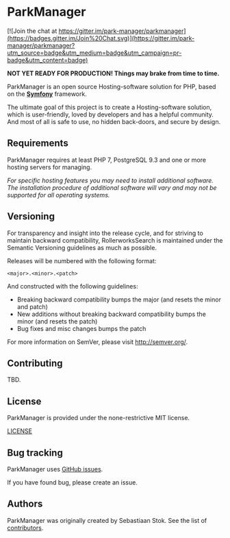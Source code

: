 ParkManager 
===========

[![Join the chat at https://gitter.im/park-manager/parkmanager](https://badges.gitter.im/Join%20Chat.svg)](https://gitter.im/park-manager/parkmanager?utm_source=badge&utm_medium=badge&utm_campaign=pr-badge&utm_content=badge)

**NOT YET READY FOR PRODUCTION! Things may brake from time to time.**

ParkManager is an open source Hosting-software solution for PHP,
based on the [**Symfony**](http://symfony.com) framework.

The ultimate goal of this project is to create a Hosting-software solution,
which is user-friendly, loved by developers and has a helpful community.
And most of all is safe to use, no hidden back-doors, and secure by design.

Requirements
------------

ParkManager requires at least PHP 7, PostgreSQL 9.3 and one or more
hosting servers for managing.

*For specific hosting features you may need to install additional
software. The installation procedure of additional software will vary
and may not be supported for all operating systems.*

Versioning
----------

For transparency and insight into the release cycle, and for striving
to maintain backward compatibility, RollerworksSearch is maintained under
the Semantic Versioning guidelines as much as possible.

Releases will be numbered with the following format:

`<major>.<minor>.<patch>`

And constructed with the following guidelines:

* Breaking backward compatibility bumps the major (and resets the minor and patch)
* New additions without breaking backward compatibility bumps the minor (and resets the patch)
* Bug fixes and misc changes bumps the patch

For more information on SemVer, please visit <http://semver.org/>.

Contributing
------------

TBD.

License
-------

ParkManager is provided under the none-restrictive MIT license.

[LICENSE](LICENSE)

Bug tracking
------------

ParkManager uses [GitHub issues](https://github.com/park-manager/parkmanager/issues).

If you have found bug, please create an issue.

Authors
-------

ParkManager was originally created by Sebastiaan Stok.
See the list of [contributors](https://github.com/park-manager/parkmanager/contributors).
